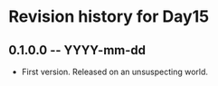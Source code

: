 # Revision history for Day15

## 0.1.0.0  -- YYYY-mm-dd

* First version. Released on an unsuspecting world.

